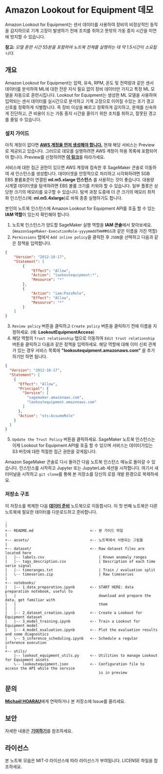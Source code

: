 # Amazon Lookout for Equipment 데모
Amazon Lookout for Equipment는 센서 데이터를 사용하여 장비의 비정상적인 동작을 감지하므로 기계 고장이 발생하기 전에 조치를 취하고 뜻밖의 가동 중지 시간을 미연에 방지할 수 있습니다.

**참고:** *모델 훈련 시간 55분을 포함하여 노트북 전체를 실행하는 데 약 1.5시간이 소요됩니다.*

## 개요
Amazon Lookout for Equipment는 압력, 유속, RPM, 온도 및 전력량과 같은 센서 데이터를 분석하여 ML에 대한 전문 지식 필요 없이 장비 데이터만 가지고 특정 ML 모델을 자동으로 훈련시킵니다. Lookout for Equipment는 생성한 ML 모델을 사용하여 입력되는 센서 데이터를 실시간으로 분석하고 기계 고장으로 이어질 수있는 조기 경고 신호를 정확하게 식별합니다. 즉 장비 이상을 빠르고 정확하게 감지하고, 문제를 신속하게 진단하고, 큰 비용이 드는 가동 중지 시간을 줄이기 위한 조치를 취하고, 잘못된 경고를 줄일 수 있습니다.

### 설치 가이드
아직 계정이 없다면 [**AWS 계정을 먼저 생성해야 합니다.**](https://portal.aws.amazon.com/gp/aws/developer/registration/index.html) 현재 해당 서비스는 Preview로 제공되고 있습니다. 그러므로 데모를 실행하려면 AWS 계정이 허용 목록에 포함되어야 합니다. Preview를 신청하려면 [**이 링크**](https://pages.awscloud.com/Amazon-Lookout-for-Equipment-Preview.html)를 따라가세요.

서비스에 대한 접근 권한이 있으면 AWS 계정에 접속한 후 SageMaker 콘솔로 이동하여 새 인스턴스를 생성합니다. 데이터셋을 안정적으로 처리하고 시각화하려면 5GB EBS 볼륨표준이 연결된 **ml.m5.xlarge 인스턴스** 를 사용하는 것이 좋습니다. 대용량 시계열 데이터셋을 탐색하려면 EBS 볼륨 크기를 키워야 할 수 있습니다. 일부 플롯은 상당한 크기의 메모리를 요구할 수 있습니다. 탐색 과정 도중에 더 큰 크기의 메모리 최적화 인스턴스(예: **ml.m5.4xlarge**)로 바꿔 종종 실행하기도 합니다.

본인의 노트북 인스턴스에 Amazon Lookout for Equipment API를 호출 할 수 있는 **IAM 역할**이 있는지 확인해야 합니다.

1. 노트북 인스턴스가 양도할 SageMaker 실행 역할을 **IAM 콘솔**에서 찾아보세요. (`AmazonSageMaker-ExecutionRole-yyyymmddTHHMMSS`과 같은 이름을 가진 역할)
2. `Permissions` 탭에서 `Add inline policy`을 클릭한 후 `JSON`을 선택하고 다음과 같은 정책을 입력합니다.

```json
{
    "Version": "2012-10-17",
    "Statement": [
        {
            "Effect": "Allow",
            "Action": "lookoutequipment:*",
            "Resource": "*"
        },
        {
            "Action": "iam:PassRole",
            "Effect": "Allow",
            "Resource": "*"
        }
    ]
}
```
3. `Review policy` 버튼을 클릭하고 `Create policy` 버튼을 클릭하기 전에 이름을 지정하세요. (예: **LookoutEquipmentAccess**)
4. 해당 역할의 `Trust relationship` 탭으로 이동하여 `Edit trust relationship` 버튼을 클릭하고 다음과 같은 정책을 입력하세요. 해당 역할에 대해 이미 신뢰 관계가 있는 경우 서비스 목록에 **"lookoutequipment.amazonaws.com"** 을 추가하기만 하면 됩니다.

```json
{
  "Version": "2012-10-17",
  "Statement": [
    {
      "Effect": "Allow",
      "Principal": {
        "Service": [
          "sagemaker.amazonaws.com",
          "lookoutequipment.amazonaws.com"
        ]
      },
      "Action": "sts:AssumeRole"
    }
  ]
}
```
5. `Update the Trust Policy` 버튼을 클릭하세요. SageMaker 노트북 인스턴스는 이제 Lookout for Equipment API를 호출 할 수 있으며 서비스는 데이터가있는 S3 버킷에 대한 적절한 접근 권한을 갖게됩니다. 

Amazon SageMaker 콘솔로 다시 돌아간 다음 노트북 인스턴스 메뉴로 돌아갈 수 있습니다. 인스턴스를 시작하고 Jupyter 또는 JupyterLab 세션을 시작합니다. 여기서 새 터미널을 시작하고 `git clone`를 통해 본 저장소를 당신의 로컬 개발 환경으로 복제하세요.

### 저장소 구조
이 저장소를 복제한 다음 [**데이터 준비**](notebooks/1_data_preparation.ipynb) 노트북으로 이동합시다. 이 첫 번째 노트북은 다른 노트북에 필요한 데이터를 다운로드하고 준비합니다.

```
.
|
+-- README.md                          <-- 본 가이드 파일
|
+-- assets/                            <-- 노트북에서 사용되는 그림들
|
+-- dataset/                           <-- Raw dataset files are located here
|   |-- labels.csv                         | Known anomaly ranges
|   |-- tags_description.csv               | Description of each time serie signal
|   |-- timeranges.txt                     | Train / evaluation split
|   \-- timeseries.zip                     | Raw timeseries
|
+-- notebooks/
|   |-- 1_data_preparation.ipynb       <-- START HERE: data preparation notebook, useful to
|   |                                      download and prepare the data, get familiar with
|   |                                      them
|   |
|   |-- 2_dataset_creation.ipynb       <-- Create a Lookout for Equipment dataset
|   |-- 3_model_training.ipynb         <-- Train a Lookout for Equipment model
|   |-- 4_model_evaluation.ipynb       <-- Plot the evaluation results and some diagnostics
|   \-- 5_inference_scheduling.ipynb   <-- Schedule a regular inference execution
|
+-- utils/
    |-- lookout_equipment_utils.py     <-- Utilities to manage Lookout for Equipment assets
    \-- lookoutequipment.json          <-- Configuration file to access the API while the service
                                           is in preview
```

## 문의
[**Michaël HOARAU**](mailto:michoara@amazon.fr)에게 연락하거나 본 저장소에 Issue를 올리세요.

## 보안
자세한 내용은 [**기여하기**](CONTRIBUTING.md#security-issue-notifications)를 참조하세요.

## 라이선스
본 노트북 모음은 MIT-0 라이선스에 따라 라이선스가 부여됩니다. LICENSE 파일을 참조하세요.
